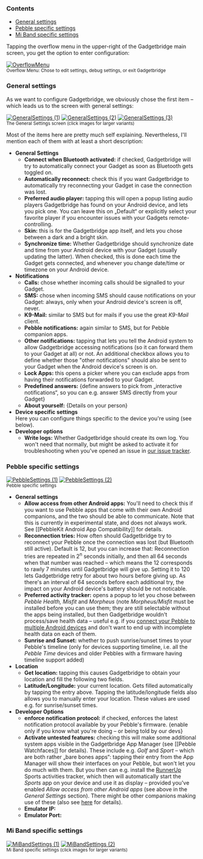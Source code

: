 ### Contents
* [General settings](#general-settings)
* [Pebble specific settings](#pebble-specific-settings)
* [Mi Band specific settings](#mi-band-specific-settings)

Tapping the overflow menu in the upper-right of the Gadgetbridge main screen, you get the option to enter configuration:

[![OverflowMenu](http://i.imgur.com/Y4F516Fm.png)](http://i.imgur.com/Y4F516F.png)  
<sup>Overflow Menu: Chose to edit settings, debug settings, or exit Gadgetbridge</sup>

### General settings
As we want to configure Gadgetbridge, we obviously chose the first item – which leads us to the screen with general settings:

[![GeneralSettings (1)](http://i.imgur.com/PgXDB72m.png)](http://i.imgur.com/PgXDB72.png) [![GeneralSettings (2)](http://i.imgur.com/2h0Qabsm.png)](http://i.imgur.com/2h0Qabs.png) [![GeneralSettings (3)](http://i.imgur.com/432CvREm.png)](http://i.imgur.com/432CvRE.png)  
<sup>The General Settings screen (click images for larger variants)</sup>

Most of the items here are pretty much self explaining. Nevertheless, I'll mention each of them with at least a short description:

* **General Settings**
  * **Connect when Bluetooth activated:** if checked, Gadgetbridge will try to automatically connect your Gadget as soon as Bluetooth gets toggled on.
  * **Automatically reconnect:** check this if you want Gadgetbridge to automatically try reconnecting your Gadget in case the connection was lost.
  * **Preferred audio player:** tapping this will open a popup listing audio players Gadgetbridge has found on your Android device, and lets you pick one. You can leave this on „Default“ or explicitly select your favorite player if you encounter issues with your Gadgets remote-controlling.
  * **Skin:** this is for the Gadgetbridge app itself, and lets you chose between a dark and a bright skin.
  * **Synchronize time:** Whether Gadgetbridge should synchronize date and time from your Android device with your Gadget (usually updating the latter). When checked, this is done each time the Gadget gets connected, and whenever you change date/time or timezone on your Android device.
* **Notifications**
  * **Calls:** chose whether incoming calls should be signalled to your Gadget.
  * **SMS:** chose when incoming SMS should cause notifications on your Gadget: always, only when your Android device's screen is off, never.
  * **K9-Mail:** similar to SMS but for mails if you use the great *K9-Mail* client.
  * **Pebble notifications:** again similar to SMS, but for Pebble companion apps.
  * **Other notifications:** tapping that lets you tell the Android system to allow Gadgetbridge accessing notifications (so it can forward them to your Gadget at all) or not. An additional checkbox allows you to define whether those "other notifications" should also be sent to your Gadget when the Android device's screen is on.
  * **Lock Apps:** this opens a picker where you can exclude apps from having their notifications forwarded to your Gadget.
  * **Predefined answers:** {define answers to pick from „interactive notifications“, so you can e.g. answer SMS directly from your Gadget}
  * **About yourself:** {Details on your person}
* **Device specific settings**  
  Here you can configure things specific to the device you're using (see below).
* **Developer options**
  * **Write logs:** Whether Gadgetbridge should create its own log. You won't need that normally, but might be asked to activate it for troubleshooting when you've opened an issue in [our issue tracker](/Freeyourgadget/Gadgetbridge/issues).


### Pebble specific settings
[![PebbleSettings (1)](http://i.imgur.com/lU6RIhHm.png)](http://i.imgur.com/lU6RIhH.png) [![PebbleSettings (2)](http://i.imgur.com/cb42bI2m.png)](http://i.imgur.com/cb42bI2.png)  
<sup>Pebble specific settings</sup>

* **General settings**
  * **Allow access from other Android apps:** You'll need to check this if you want to use Pebble apps that come with their own Android companions, and the two should be able to communicate. Note that this is currently in experimental state, and does not always work. See [[PebbleKit Android App Compatibility]] for details.
  * **Reconnection tries:** How often should Gadgetbridge try to reconnect your Pebble once the connection was lost (but Bluetooth still active). Default is 12, but you can increase that: Reconnection tries are repeated in 2<sup>n</sup> seconds initially, and then all 64 seconds when that number was reached – which means the 12 corresponds to rawly 7 minutes until Gadgetbridge will give up. Setting it to 120 lets Gadgetbridge retry for about two hours before giving up. As there's an interval of 64 seconds before each additional try, the impact on your Android device's battery should be not noticable.
  * **Preferred activity tracker:** opens a popup to let you chose between *Pebble Health,* *Misfit* and *Morpheus* (note *Morpheus/Misfit* must be installed before you can use them; they are still selectable without the apps being installed, but then Gadgetbridge wouldn't process/save health data – useful e.g. if you [connect your Pebble to multiple Android devices](https://github.com/Freeyourgadget/Gadgetbridge/issues/322#issuecomment-223765820) and don't want to end up with incomplete health data on each of them.
  * **Sunrise and Sunset:** whether to push sunrise/sunset times to your Pebble's timeline (only for devices supporting timeline, i.e. all the *Pebble Time* devices and older Pebbles with a firmware having timeline support added)
* **Location**
  * **Get location:** tapping this causes Gadgetbridge to obtain your location and fill the following two fields.
  * **Latitude/Longitude:** your current location. Gets filled automatically by tapping the entry above. Tapping the latitude/longitude fields also allows you to manually enter your location. These values are used e.g. for sunrise/sunset times.
* **Developer Options**
  * **enforce notification protocol:** if checked, enforces the latest notification protocol available by your Pebble's firmware. {enable only if you know what you're doing – or being told by our devs}
  * **Activate untested features:** checking this will make some additional system apps visible in the Gadgetbridge App Manager (see [[Pebble Watchfaces]] for details). These include e.g. *Golf* and *Sport* – which are both rather „bare bones apps“: tapping their entry from the App Manager will show their interfaces on your Pebble, but won't let you do much with them. But you then can e.g. install the [RunnerUp](https://f-droid.org/repository/browse/?fdfilter=runnerup&fdid=org.runnerup) Sports activities tracker, which then will automatically start the *Sports* app on your device and use it as display – provided you've enabled *Allow access from other Android apps* (see above in the *General Settings* section). There might be other companions making use of these (also see [here](https://github.com/Freeyourgadget/Gadgetbridge/issues/322#issuecomment-223714965) for details).
  * **Emulator IP:**
  * **Emulator Port:**

### Mi Band specific settings
[![MiBandSettings (1)](http://i.imgur.com/JB6lk0km.png)](http://i.imgur.com/JB6lk0k.png) [![MiBandSettings (2)](http://i.imgur.com/xM5nPFJm.png)](http://i.imgur.com/xM5nPFJ.png)  
<sup>Mi Band specific settings (click images for larger variants)</sup>